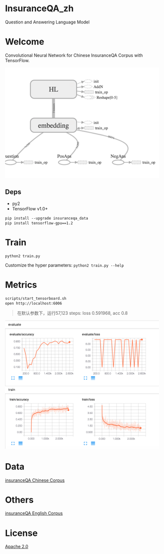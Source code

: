 # InsuranceQA_zh
Question and Answering Language Model

# Welcome
Convolutional Neural Network for Chinese InsuranceQA Corpus with TensorFlow.

![](./assets/nn.png)

## Deps
* py2
* TensorFlow v1.0+

```
pip install --upgrade insuranceqa_data
pip install tensorflow-gpu==1.2
```

# Train
```
python2 train.py
```

Customize the hyper parameters: ```python2 train.py --help```

# Metrics
```
scripts/start_tensorboard.sh
open http://localhost:6006
```

> 在默认参数下，运行57,123 steps: loss 0.591968, acc 0.8

![](./assets/loss.png)

# Data
[insuranceQA Chinese Corpus](https://github.com/Samurais/insuranceqa-corpus-zh)

# Others
[insuranceQA English Corpus](https://github.com/l11x0m7/InsuranceQA)

#  License
[Apache 2.0](./LICENSE)